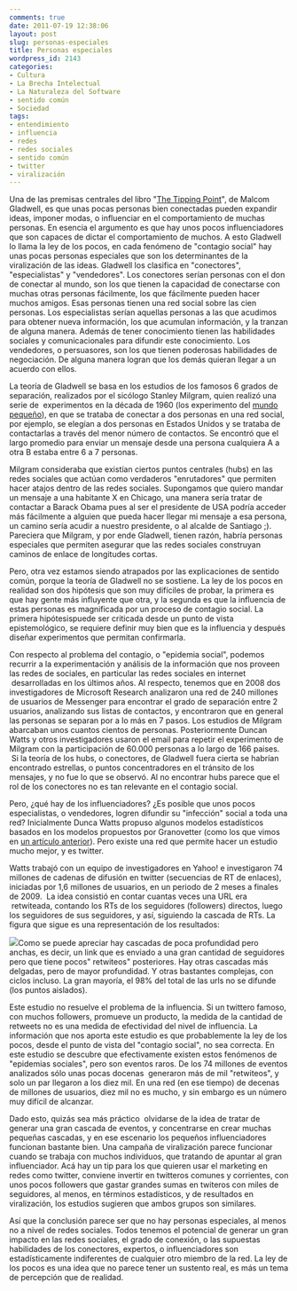```yaml
---
comments: true
date: 2011-07-19 12:38:06
layout: post
slug: personas-especiales
title: Personas especiales
wordpress_id: 2143
categories:
- Cultura
- La Brecha Intelectual
- La Naturaleza del Software
- sentido común
- Sociedad
tags:
- entendimiento
- influencia
- redes
- redes sociales
- sentido común
- twitter
- viralización
---
```


Una de las premisas centrales del libro "[The Tipping Point](http://www.amazon.com/gp/product/0316346624/ref=as_li_qf_sp_asin_il_tl?ie=UTF8&tag=lanaturaledel-20&linkCode=as2&camp=1789&creative=9325&creativeASIN=0316346624)", de Malcom Gladwell, es que unas pocas personas bien conectadas pueden expandir ideas, imponer modas, o influenciar en el comportamiento de muchas personas. En esencia el argumento es que hay unos pocos influenciadores que son capaces de dictar el comportamiento de muchos. A esto Gladwell lo llama la ley de los pocos, en cada fenómeno de "contagio social" hay unas pocas personas especiales que son los determinantes de la viralización de las ideas. Gladwell los clasifica en "conectores", "especialistas" y "vendedores". Los conectores serían personas con el don de conectar al mundo, son los que tienen la capacidad de conectarse con muchas otras personas fácilmente, los que fácilmente pueden hacer muchos amigos. Esas personas tienen una red social sobre las cien personas. Los especialistas serían aquellas personas a las que acudimos para obtener nueva información, los que acumulan información, y la tranzan de alguna manera. Además de tener conocimiento tienen las habilidades sociales y comunicacionales para difundir este conocimiento. Los vendedores, o persuasores, son los que tienen poderosas habilidades de negociación. De alguna manera logran que los demás quieran llegar a un acuerdo con ellos.

La teoría de Gladwell se basa en los estudios de los famosos 6 grados de separación, realizados por el sicólogo Stanley Milgram, quien realizó una serie de  experimentos en la década de 1960 (los experimento del [mundo pequeño](http://en.wikipedia.org/wiki/Small_world_phenomenon)), en que se trataba de conectar a dos personas en una red social, por ejemplo, se elegían a dos personas en Estados Unidos y se trataba de contactarlas a través del menor número de contactos. Se encontró que el largo promedio para enviar un mensaje desde una persona cualquiera A a otra B estaba entre 6 a 7 personas.

Milgram consideraba que existían ciertos puntos centrales (hubs) en las redes sociales que actúan como verdaderos "enrutadores" que permiten hacer atajos dentro de las redes sociales. Supongamos que quiero mandar un mensaje a una habitante X en Chicago, una manera sería tratar de contactar a Barack Obama pues al ser el presidente de USA podría acceder más fácilmente a alguien que pueda hacer llegar mi mensaje a esa persona, un camino sería acudir a nuestro presidente, o al alcalde de Santiago ;). Pareciera que Milgram, y por ende Gladwell, tienen razón, habría personas especiales que permiten asegurar que las redes sociales construyan caminos de enlace de longitudes cortas.

Pero, otra vez estamos siendo atrapados por las explicaciones de sentido común, porque la teoría de Gladwell no se sostiene. La ley de los pocos en realidad son dos hipótesis que son muy difíciles de probar, la primera es que hay gente más influyente que otra, y la segunda es que la influencia de estas personas es magnificada por un proceso de contagio social. La primera hipótesispuede ser criticada desde un punto de vista epistemológico, se requiere definir muy bien que es la influencia y después diseñar experimentos que permitan confirmarla.

Con respecto al problema del contagio, o "epidemia social", podemos recurrir a la experimentación y análisis de la información que nos proveen las redes de sociales, en particular las redes sociales en internet  desarrolladas en los últimos años. Al respecto, tenemos que en 2008 dos investigadores de Microsoft Research analizaron una red de 240 millones de usuarios de Messenger para encontrar el grado de separación entre 2 usuarios, analizando sus listas de contactos, y encontraron que en general las personas se separan por a lo más en 7 pasos. Los estudios de Milgram abarcaban unos cuantos cientos de personas. Posteriormente Duncan Watts y otros investigadores usaron el email para repetir el experimento de Milgram con la participación de 60.000 personas a lo largo de 166 paises.  Si la teoría de los hubs, o conectores, de Gladwell fuera cierta se habrían encontrado estrellas, o puntos concentradores en el tránsito de los mensajes, y no fue lo que se observó. Al no encontrar hubs parece que el rol de los conectores no es tan relevante en el contagio social.

Pero, ¿qué hay de los influenciadores? ¿Es posible que unos pocos especialistas, o vendedores, logren difundir su "infección" social a toda una red? Inicialmente Dunca Watts propuso algunos modelos estadísticos basados en los modelos propuestos por Granovetter (como los que vimos en [un artículo anterior](http://www.lnds.net/blog/2011/07/influencias.html)). Pero existe una red que permite hacer un estudio mucho mejor, y es twitter.

Watts trabajó con un equipo de investigadores en Yahoo! e investigaron 74 millones de cadenas de difusión en twitter (secuencias de RT de enlaces), iniciadas por 1,6 millones de usuarios, en un periodo de 2 meses a finales de 2009.  La idea consistió en contar cuantas veces una URL era  retwiteada, contando los RTs de los seguidores (followers) directos, luego los seguidores de sus seguidores, y así, siguiendo la cascada de RTs. La figura que sigue es una representación de los resultados:


[![](http://www.lnds.net/blog/wp-content/uploads/2011/07/CascadasDeRetweets-300x275.png)](http://www.lnds.net/blog/wp-content/uploads/2011/07/CascadasDeRetweets.png)Como se puede apreciar hay cascadas de poca profundidad pero anchas, es decir, un link que es enviado a una gran cantidad de seguidores pero que tiene pocos" retwiteos" posteriores. Hay otras cascadas más delgadas, pero de mayor profundidad. Y otras bastantes complejas, con ciclos incluso. La gran mayoría, el 98% del total de las urls no se difunde (los puntos aislados).




Este estudio no resuelve el problema de la influencia. Si un twittero famoso, con muchos followers, promueve un producto, la medida de la cantidad de retweets no es una medida de efectividad del nivel de influencia. La información que nos aporta este estudio es que probablemente la ley de los pocos, desde el punto de vista del "contagio social", no sea correcta. En este estudio se descubre que efectivamente existen estos fenómenos de "epidemias sociales", pero son eventos raros. De los 74 millones de eventos analizados sólo unas pocas docenas  generaron más de mil "retwiteos", y solo un par llegaron a los diez mil. En una red (en ese tiempo) de decenas de millones de usuarios, diez mil no es mucho, y sin embargo es un número muy difícil de alcanzar.




Dado esto, quizás sea más práctico  olvidarse de la idea de tratar de generar una gran cascada de eventos, y concentrarse en crear muchas pequeñas cascadas, y en ese escenario los pequeños influenciadores funcionan bastante bien. Una campaña de viralización parece funcionar cuando se trabaja con muchos individuos, que tratando de apuntar al gran influenciador. Acá hay un tip para los que quieren usar el marketing en redes como twitter, conviene invertir en twitteros comunes y corrientes, con unos pocos followers que gastar grandes sumas en twiteros con miles de seguidores, al menos, en términos estadísticos, y de resultados en viralización, los estudios sugieren que ambos grupos son similares.




Así que la conclusión parece ser que no hay personas especiales, al menos no a nivel de redes sociales. Todos tenemos el potencial de generar un gran impacto en las redes sociales, el grado de conexión, o las supuestas habilidades de los conectores, expertos, o influenciadores son estadísticamente indiferentes de cualquier otro miembro de la red. La ley de los pocos es una idea que no parece tener un sustento real, es más un tema de percepción que de realidad.



